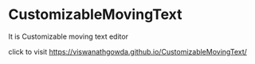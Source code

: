 # CustomizableMovingText
It is Customizable moving text editor

click to visit https://viswanathgowda.github.io/CustomizableMovingText/ 
